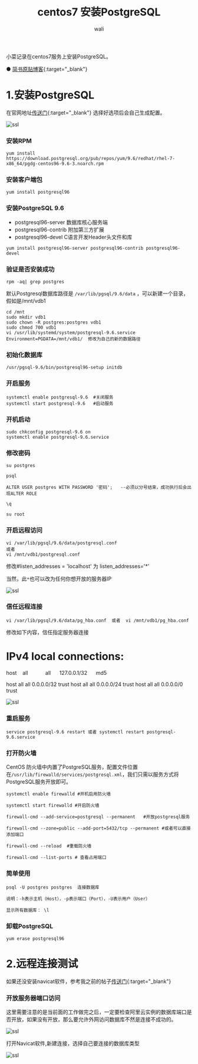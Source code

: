 ﻿---
layout: post
title:  centos7 安装PostgreSQL  #标题
tagline: centos7 安装PostgreSQL
category: SQL      #分类
author: wali    #作者
tag: PostgreSQL     #标签
ghurl:        #github url
ghurl_zip:    #github zip下载
comments: true

post_nav: ["1.安装PostgreSQL","2.远程连接测试"]
---

小菜记录在centos7服务上安装PostgreSQL。


● [简书原贴博客](https://www.jianshu.com/p/342f887838c8 "https://www.jianshu.com/p/342f887838c8"){:target="_blank"}


# 1.安装PostgreSQL

在官网地址[传送门](https://www.postgresql.org/download/linux/redhat/ "https://www.postgresql.org/download/linux/redhat/"){:target="_blank"}
选择好选项后会自己生成配置。

![ssl](https://raw.githubusercontent.com/walidream/blogimage/master/waliblogImage/sql/sql_1.png)

### 安装RPM

```
yum install https://download.postgresql.org/pub/repos/yum/9.6/redhat/rhel-7-x86_64/pgdg-centos96-9.6-3.noarch.rpm
```

### 安装客户端包

```
yum install postgresql96
```

### 安装PostgreSQL 9.6

* postgresql96-server  数据库核心服务端
* postgresql96-contrib  附加第三方扩展
* postgresql96-devel  C语言开发Header头文件和库

```
yum install postgresql96-server postgresql96-contrib postgresql96-devel
```

### 验证是否安装成功

```
rpm -aq| grep postgres
```

默认Postgresql数据库路径是 `/var/lib/pgsql/9.6/data` ，可以新建一个目录，假如是/mnt/vdb1

```
cd /mnt
sudo mkdir vdb1
sudo chown -R postgres:postgres vdb1
sudo chmod 700 vdb1
vi /usr/lib/systemd/system/postgresql-9.6.service
Environment=PGDATA=/mnt/vdb1/  修改为自己的新的数据路径
```

### 初始化数据库

```
/usr/pgsql-9.6/bin/postgresql96-setup initdb
```

### 开启服务

```
systemctl enable postgresql-9.6  #关闭服务
systemctl start postgresql-9.6   #启动服务
```

### 开机启动

```
sudo chkconfig postgresql-9.6 on  
systemctl enable postgresql-9.6.service
```

### 修改密码

```
su postgres

psql

ALTER USER postgres WITH PASSWORD '密码';   --必须以分号结束，成功执行后会出现ALTER ROLE

\q

su root
```

### 开启远程访问

```
vi /var/lib/pgsql/9.6/data/postgresql.conf  
或者
vi /mnt/vdb1/postgresql.conf
```

修改#listen_addresses = 'localhost'  为  listen_addresses='*'

当然，此`*`也可以改为任何你想开放的服务器IP

![ssl](https://raw.githubusercontent.com/walidream/blogimage/master/waliblogImage/sql/sql_2.png)

### 信任远程连接

```
vi /var/lib/pgsql/9.6/data/pg_hba.conf  或者  vi /mnt/vdb1/pg_hba.conf
```

修改如下内容，信任指定服务器连接

# IPv4 local connections:

host    all            all      127.0.0.1/32      md5

host    all             all             0.0.0.0/32            trust
host    all             all             0.0.0.0/24            trust
host    all             all             0.0.0.0/0             trust


![ssl](https://raw.githubusercontent.com/walidream/blogimage/master/waliblogImage/sql/sql_3.png)

### 重启服务

```
service postgresql-9.6 restart 或者 systemctl restart postgresql-9.6.service
```

### 打开防火墙

CentOS 防火墙中内置了PostgreSQL服务，配置文件位置在`/usr/lib/firewalld/services/postgresql.xml`，我们只需以服务方式将PostgreSQL服务开放即可。

```
systemctl enable firewalld #开机启用防火墙

systemctl start firewalld #开启防火墙

firewall-cmd --add-service=postgresql --permanent   #开放postgresql服务

firewall-cmd --zone=public --add-port=5432/tcp --permanent #或者可以直接添加端口

firewall-cmd --reload  #重载防火墙

firewall-cmd --list-ports # 查看占用端口
```

### 简单使用

```
psql -U postgres postgres  连接数据库

说明：-h表示主机（Host），-p表示端口（Port），-U表示用户（User）

显示所有数据库： \l
```

###  卸载PostgreSQL

```
yum erase postgresql96
```

# 2.远程连接测试

如果还没安装navicat软件，参考我之前的帖子[传送门](/sql/2019/04/03/sql-1.html "/sql/2019/04/03/sql-1.html"){:target="_blank"}

### 开放服务器端口访问

这里需要注意的是当前面的工作做完之后，一定要检查阿里云实例的数据库端口是否开放，如果没有开放，那么要允许外网访问数据库不然是连接不成功的。

![ssl](https://raw.githubusercontent.com/walidream/blogimage/master/waliblogImage/sql/sql_6.png)

打开Navicat软件,新建连接，选择自己要连接的数据库类型

![ssl](https://raw.githubusercontent.com/walidream/blogimage/master/waliblogImage/sql/sql_7.png)



